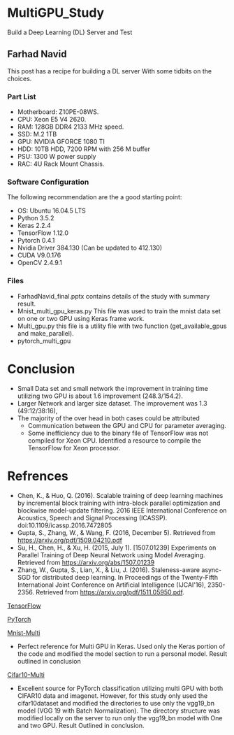 # MultiGPU_Study
Build a Deep Learning (DL) Server and Test 
## Farhad Navid
This post has a recipe for building a DL server With some tidbits on the choices.  
### Part List
* Motherboard: Z10PE-08WS. 
* CPU: Xeon E5 V4 2620.  
* RAM: 128GB DDR4 2133 MHz speed.
* SSD: M.2 1TB 
* GPU: NVIDIA GFORCE 1080 TI 
* HDD: 10TB HDD, 7200 RPM with 256 M buffer 
* PSU: 1300 W power supply
* RAC: 4U Rack Mount Chassis. 

### Software Configuration 
The following recommendation are the a good starting point:
* OS: Ubuntu 16.04.5 LTS
* Python 3.5.2 
* Keras 2.2.4
* TensorFlow 1.12.0
* Pytorch 0.4.1
* Nvidia Driver 384.130 (Can be updated to 412.130)
* CUDA V9.0.176
* OpenCV 2.4.9.1
### Files
* FarhadNavid_final.pptx  contains details of the study with summary result.
* Mnist_multi_gpu_keras.py  This file was used to train the mnist data set on one or two GPU using Keras frame work.
* Multi_gpu.py this file is a utility file with two function (get_available_gpus and make_parallel).
* pytorch_multi_gpu

# Conclusion
* Small Data set and small network the improvement in training time utilizing two GPU is about 1.6 improvement (248.3/154.2). 
* Larger Network and larger size dataset.  The improvement was 1.3 (49:12/38:16), 
* The majority of the over head in both cases could be attributed 
  * Communication between the GPU and CPU for parameter averaging.    
  * Some inefficiency due to the binary file of TensorFlow was not compiled for Xeon CPU. Identified a resource to compile the TensorFlow for Xeon processor.
  
# Refrences 
* Chen, K., & Huo, Q. (2016). Scalable training of deep learning machines by incremental block training with intra-block parallel optimization and blockwise model-update filtering. 2016 IEEE International Conference on Acoustics, Speech and Signal Processing (ICASSP). doi:10.1109/icassp.2016.7472805
* Gupta, S., Zhang, W., & Wang, F. (2016, December 5). Retrieved from https://arxiv.org/pdf/1509.04210.pdf
* Su, H., Chen, H., & Xu, H. (2015, July 1). [1507.01239] Experiments on Parallel Training of Deep Neural Network using Model Averaging. Retrieved from https://arxiv.org/abs/1507.01239
* Zhang, W., Gupta, S., Lian, X., & Liu, J. (2016). Staleness-aware async-SGD for distributed deep learning. In Proceedings of the Twenty-Fifth International Joint Conference on Artificial Intelligence (IJCAI'16), 2350-2356. Retrieved from https://arxiv.org/pdf/1511.05950.pdf. 

[TensorFlow](https://www.tensorflow.org/tutorials/images/deep_cnn)

[PyTorch](https://pytorch.org/tutorials/beginner/blitz/data_parallel_tutorial.html)

[Mnist-Multi](https://github.com/normanheckscher/mnist-multi-gpu) 
* Perfect reference for Multi GPU in Keras. Used only the Keras portion of the code and modified the model section to run a personal model. Result outlined in conclusion

[Cifar10-Multi](https://github.com/bearpaw/pytorch-classification)
* Excellent source for PyTorch classification utilizing multi GPU with both CIFAR10 data and imagenet. However, for this study only used the cifar10dataset and modified the directories to use only the vgg19_bn model (VGG 19 with Batch Normalization). The directory structure was modified locally on the server to run only the vgg19_bn model with One and two GPU.  Result Outlined in conclusion.    


 
